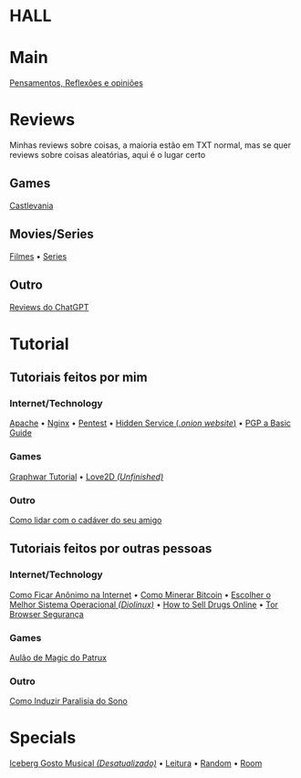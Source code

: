 # HALL


# Main
[Pensamentos, Reflexões e opiniões](tho)

# Reviews
Minhas reviews sobre coisas, a maioria estão em TXT normal, mas se quer reviews sobre coisas aleatórias, aqui é o lugar certo

## Games
[Castlevania](reviews/games/castlevania.txt)

## Movies/Series
[Filmes](reviews/media/filmes) • [Series](reviews/media/series)

## Outro
[Reviews do ChatGPT](reviews/outro/chatgpt)

# Tutorial
## Tutoriais feitos por mim

### Internet/Technology
[Apache](https://github.com/vaaako/Apache-Tutorial) • [Nginx](https://github.com/vaaako/Nginx-Tutorial)
 • [Pentest](https://github.com/vaaako/Hack) • [Hidden Service (*.onion website*)](https://github.com/vaaako/Hidden-Service)
 • [PGP a Basic Guide](https://github.com/vaaako/PGP-a-Basic-Guide)


### Games
[Graphwar Tutorial](https://github.com/vaaako/Graphwar-Tutorial) • [Love2D *(Unfinished)*](https://github.com/vaaako/Love2D-Tutorial)

### Outro
[Como lidar com o cadáver do seu amigo](tutorials/outro/cadaver.txt)


## Tutoriais feitos por outras pessoas
### Internet/Technology

[Como Ficar Anônimo na Internet](tutorials/internet/notme/como-ficar-anonimo-na-internet.txt) 
 • [Como Minerar Bitcoin](tutorials/internet/notme/omo-minerar-bitcoin.txt) • [Escolher o Melhor Sistema Operacional *(Diolinux)*](tutorials/internet/escolher-o-melhor-sistema-operacional.ods)
 • [How to Sell Drugs Online](tutorials/internet/notme/htsdo)
 • [Tor Browser Segurança](tutorials/internet/notme/torbrowser.pdf)

### Games
[Aulão de Magic do Patrux](tutorials/games/notme/Aulao_de_Magic.ppt)

### Outro
[Como Induzir Paralisia do Sono](tutorials/outro/notme/paralisia-do-sono.txt)

# Specials
[Iceberg Gosto Musical *(Desatualizado)*](specials/iceberg-musicas)
 • [Leitura](specials/leitura)
 • [Random](specials/random)
 • [Room](specials/room)
